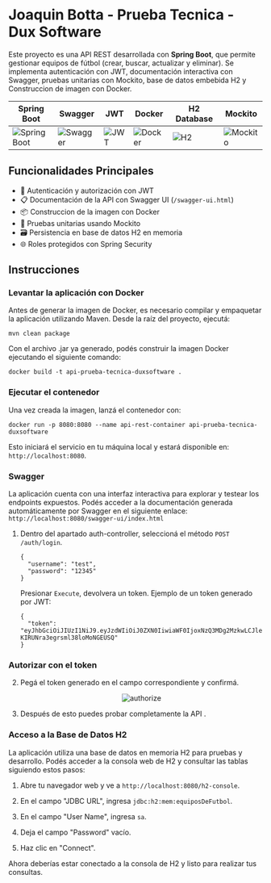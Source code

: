 # Joaquin Botta - Prueba Tecnica - Dux Software
Este proyecto es una API REST desarrollada con **Spring Boot**, que permite gestionar equipos de fútbol (crear, buscar, actualizar y eliminar). Se implementa autenticación con JWT, documentación interactiva con Swagger, pruebas unitarias con Mockito, base de datos embebida H2 y Construccion de imagen con Docker.

| Spring Boot | Swagger | JWT | Docker | H2 Database | Mockito |
|-------------|-----|---------|--------|-------------|---------|
| ![Spring Boot](https://res.cloudinary.com/dttgwvnoe/image/upload/v1711340017/Iconos/uhunhonoxlwpkcxm5luh.webp) | ![Swagger](https://res.cloudinary.com/dttgwvnoe/image/upload/v1711340168/Iconos/swagger-icon_iato1w.png) | ![JWT](https://res.cloudinary.com/dttgwvnoe/image/upload/v1711340096/Iconos/jwt-icon_r3jf8x.png) | ![Docker](https://res.cloudinary.com/dttgwvnoe/image/upload/v1711340248/Iconos/Docker-Logo_bmbgwl.png) | ![H2](https://res.cloudinary.com/dttgwvnoe/image/upload/v1711340319/Iconos/h2-database-icon_kymrzm.webp) | ![Mockito](https://res.cloudinary.com/dttgwvnoe/image/upload/v1711395151/mockito-icon_xvj7pi.jpg) |

## Funcionalidades Principales

- 🔐 Autenticación y autorización con JWT
- 📋 Documentación de la API con Swagger UI (`/swagger-ui.html`)
- 📦 Construccion de la imagen con Docker
- 🧪 Pruebas unitarias usando Mockito
- 🗃️ Persistencia en base de datos H2 en memoria
- 🌐 Roles protegidos con Spring Security


## Instrucciones
### Levantar la aplicación con Docker
Antes de generar la imagen de Docker, es necesario compilar y empaquetar la aplicación utilizando Maven. Desde la raíz del proyecto, ejecutá:

```
mvn clean package
```
Con el archivo .jar ya generado, podés construir la imagen Docker ejecutando el siguiente comando:

```
docker build -t api-prueba-tecnica-duxsoftware .
```
### Ejecutar el contenedor
Una vez creada la imagen, lanzá el contenedor con:
```
docker run -p 8080:8080 --name api-rest-container api-prueba-tecnica-duxsoftware
```
Esto iniciará el servicio en tu máquina local y estará disponible en: `http://localhost:8080`.

### Swagger

La aplicación cuenta con una interfaz interactiva para explorar y testear los endpoints expuestos. Podés acceder a la documentación generada automáticamente por Swagger en el siguiente enlace: `http://localhost:8080/swagger-ui/index.html`

1. Dentro del apartado auth-controller, seleccioná el método `POST /auth/login`.
    ```
    {
      "username": "test",
      "password": "12345"
    }
    ```
    Presionar `Execute`, devolvera un token. Ejemplo de un token generado por JWT:
    ```
    {
      "token": "eyJhbGciOiJIUzI1NiJ9.eyJzdWIiOiJ0ZXN0IiwiaWF0IjoxNzQ3MDg2MzkwLCJleHAiOjE3NDcwODc4MzB9.X2XNMzR2pMUZZXV_-KIRUNra3egrsml38loMoNGEUSQ"
    }
    
    ```

### Autorizar con el token
2. Pegá el token generado en el campo correspondiente y confirmá.

   <p style="text-align: center;">
    <img src="https://support.terra.bio/hc/article_attachments/7946132615451" alt="authorize" />
   </p>
3. Después de esto puedes probar completamente la API .

### Acceso a la Base de Datos H2

La aplicación utiliza una base de datos en memoria H2 para pruebas y desarrollo. Podés acceder a la consola web de H2 y consultar las tablas siguiendo estos pasos:

1. Abre tu navegador web y ve a `http://localhost:8080/h2-console`.

2. En el campo "JDBC URL", ingresa `jdbc:h2:mem:equiposDeFutbol`.

3. En el campo "User Name", ingresa `sa`.

4. Deja el campo "Password" vacío.

5. Haz clic en "Connect".

Ahora deberías estar conectado a la consola de H2 y listo para realizar tus consultas.